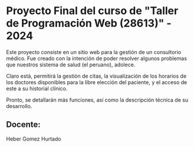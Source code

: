 # Proyecto Final del curso de "Taller de Programación Web (28613)" - 2024
Este proyecto consiste en un sitio web para la gestión de un consultorio médico. Fue creado con la intención de poder resolver algunos problemas que nuestros sistema de salud (el peruano), adolece.

Claro está, permitirá la gestión de citas, la visualización de los horarios de los doctores disponibles para la libre elección del paciente, y el acceso de este a su historial clínico.

Pronto, se detallarán más funciones, así como la descripción técnica de su desarrollo.






## Docente:
Heber Gomez Hurtado 